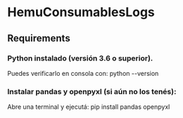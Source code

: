 # HemuConsumablesLogs
## Requirements
### Python instalado (versión 3.6 o superior).
Puedes verificarlo en consola con:
python --version

### Instalar pandas y openpyxl (si aún no los tenés):
Abre una terminal y ejecutá:
pip install pandas openpyxl